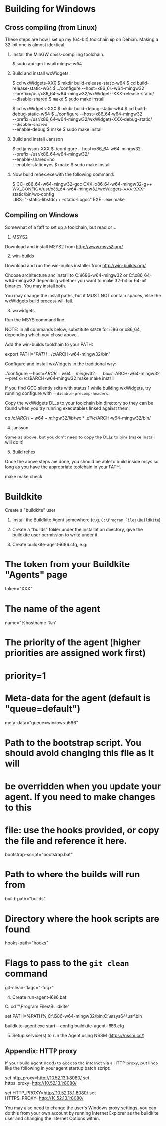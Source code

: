 # Building for Windows

## Cross compiling (from Linux)

These steps are how I set up my (64-bit) toolchain up on Debian. Making a 32-bit one is almost identical.

1) Install the MinGW cross-compiling toolchain.

    $ sudo apt-get install mingw-w64

2) Build and install wxWidgets

    $ cd wxWidgets-XXX
    $ mkdir build-release-static-w64
    $ cd build-release-static-w64
    $ ../configure --host=x86_64-w64-mingw32 \
                   --prefix=/usr/x86_64-w64-mingw32/wxWidgets-XXX-release-static/ \
                   --disable-shared
    $ make
    $ sudo make install
    
    $ cd wxWidgets-XXX
    $ mkdir build-debug-static-w64
    $ cd build-debug-static-w64
    $ ../configure --host=x86_64-w64-mingw32 \
                   --prefix=/usr/x86_64-w64-mingw32/wxWidgets-XXX-debug-static/ \
                   --disable-shared \
                   --enable-debug
    $ make
    $ sudo make install

3) Build and install Jansson

    $ cd jansson-XXX
    $ ./configure --host=x86_64-w64-mingw32 \
                  --prefix=/usr/x86_64-w64-mingw32/ \
                  --enable-shared=no \
                  --enable-static=yes
    $ make
    $ sudo make install

4) Now build rehex.exe with the following command:

    $ CC=x86_64-w64-mingw32-gcc CXX=x86_64-w64-mingw32-g++ \
      WX_CONFIG=/usr/x86_64-w64-mingw32/wxWidgets-XXX-XXX-static/bin/wx-config \
      LIBS="-static-libstdc++ -static-libgcc" EXE=.exe make

## Compiling on Windows

Somewhat of a faff to set up a toolchain, but read on...

1) MSYS2

Download and install MSYS2 from http://www.msys2.org/

2) win-builds

Download and run the win-builds installer from http://win-builds.org/

Choose architecture and install to C:\i686-w64-mingw32 or C:\x86_64-w64-mingw32 depending whether you want to make 32-bit or 64-bit binaries. You may install both.

You may change the install paths, but it MUST NOT contain spaces, else the wxWidgets build process will fail.

3) wxwidgets

Run the MSYS command line.

NOTE: In all commands below, substitute `$ARCH` for i686 or x86_64, depending which you chose above.

Add the win-builds toolchain to your PATH:

  export PATH="$PATH:/c/$ARCH-w64-mingw32/bin"

Configure and install wxWidgets in the traditional way:

  ./configure --host=$ARCH-w64-mingw32 --build=$ARCH-w64-mingw32 --prefix=/c/$ARCH-w64-mingw32
  make
  make install

If you find GCC silently exits with status 1 while building wxWidgets, try running configure with `--disable-precomp-headers`.

Copy the wxWidgets DLLs to your toolchain bin directory so they can be found when you try running executables linked against them:

  cp /c/$ARCH-w64-mingw32/lib/wx*.dll /c/$ARCH-w64-mingw32/bin/

4) jansson

Same as above, but you don't need to copy the DLLs to bin/ (make install will do it)

5) Build rehex

Once the above steps are done, you should be able to build inside msys so long as you have the appropriate toolchain in your PATH.

  make
  make check

# Buildkite

Create a "buildkite" user

1) Install the Buildkite Agent somewhere (e.g. `C:\Program Files\Buildkite`)

2) Create a "builds" folder under the installation directory, give the buildkite user permission to write under it.

3) Create buildkite-agent-i686.cfg, e.g:

  # The token from your Buildkite "Agents" page
  token="XXX"
  
  # The name of the agent
  name="%hostname-%n"
  
  # The priority of the agent (higher priorities are assigned work first)
  # priority=1
  
  # Meta-data for the agent (default is "queue=default")
  meta-data="queue=windows-i686"
  
  # Path to the bootstrap script. You should avoid changing this file as it will
  # be overridden when you update your agent. If you need to make changes to this
  # file: use the hooks provided, or copy the file and reference it here.
  bootstrap-script="bootstrap.bat"
  
  # Path to where the builds will run from
  build-path="builds"
  
  # Directory where the hook scripts are found
  hooks-path="hooks"
  
  # Flags to pass to the `git clean` command
  git-clean-flags="-fdqx"

4) Create run-agent-i686.bat:

  C:
  cd "\Program Files\Buildkite"
  
  set PATH=%PATH%;C:\i686-w64-mingw32\bin;C:\msys64\usr\bin
  
  buildkite-agent.exe start --config buildkite-agent-i686.cfg

5) Setup service(s) to run the Agent using NSSM (https://nssm.cc/)

## Appendix: HTTP proxy

If your build agent needs to access the internet via a HTTP proxy, put lines like the following in your agent startup batch script:

  set http_proxy=http://10.52.13.1:8080/
  set https_proxy=http://10.52.13.1:8080/
  
  set HTTP_PROXY=http://10.52.13.1:8080/
  set HTTPS_PROXY=http://10.52.13.1:8080/

You may also need to change the user's Windows proxy settings, you can do this from your own account by running Internet Explorer as the buildkite user and changing the Internet Options within.
